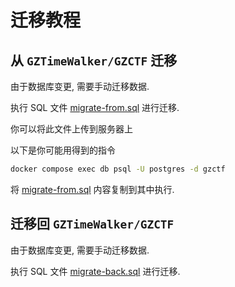 # 迁移教程

## 从 `GZTimeWalker/GZCTF` 迁移

由于数据库变更, 需要手动迁移数据.

执行 SQL 文件 [migrate-from.sql](migrate-from.sql) 进行迁移.

你可以将此文件上传到服务器上

以下是你可能用得到的指令

```bash
docker compose exec db psql -U postgres -d gzctf
```

将 [migrate-from.sql](migrate-from.sql) 内容复制到其中执行.


## 迁移回 `GZTimeWalker/GZCTF`

由于数据库变更, 需要手动迁移数据.

执行 SQL 文件 [migrate-back.sql](migrate-back.sql) 进行迁移.